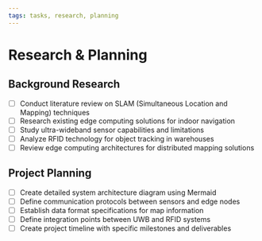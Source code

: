 ```yaml
---
tags: tasks, research, planning
---
```


# Research & Planning

## Background Research
- [ ] Conduct literature review on SLAM (Simultaneous Location and Mapping) techniques
- [ ] Research existing edge computing solutions for indoor navigation
- [ ] Study ultra-wideband sensor capabilities and limitations
- [ ] Analyze RFID technology for object tracking in warehouses
- [ ] Review edge computing architectures for distributed mapping solutions

## Project Planning
- [ ] Create detailed system architecture diagram using Mermaid
- [ ] Define communication protocols between sensors and edge nodes
- [ ] Establish data format specifications for map information
- [ ] Define integration points between UWB and RFID systems
- [ ] Create project timeline with specific milestones and deliverables
